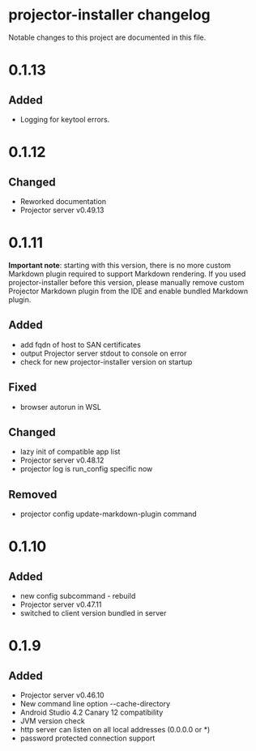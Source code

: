 # projector-installer changelog

Notable changes to this project are documented in this file.

# 0.1.13
## Added
 - Logging for keytool errors.

# 0.1.12
## Changed
 - Reworked documentation
 - Projector server v0.49.13

# 0.1.11
**Important note**: starting with this version, there is no more custom Markdown plugin required to support Markdown rendering. If you used projector-installer before this version, please manually remove custom Projector Markdown plugin from the IDE and enable bundled Markdown plugin.

## Added 
 - add fqdn of host to SAN certificates
 - output Projector server stdout to console on error
 - check for new projector-installer version on startup

## Fixed
 - browser autorun in WSL 
 
## Changed
 - lazy init of compatible app list
 - Projector server v0.48.12
 - projector log is run_config specific now
 
## Removed
 - projector config update-markdown-plugin command

# 0.1.10
## Added
 - new config subcommand - rebuild 
 - Projector server v0.47.11
 - switched to client version bundled in server

# 0.1.9
## Added 
 - Projector server v0.46.10
 - New command line option --cache-directory
 - Android Studio 4.2 Canary 12 compatibility
 - JVM version check
 - http server can listen on all local addresses (0.0.0.0 or *)
 - password protected connection support
